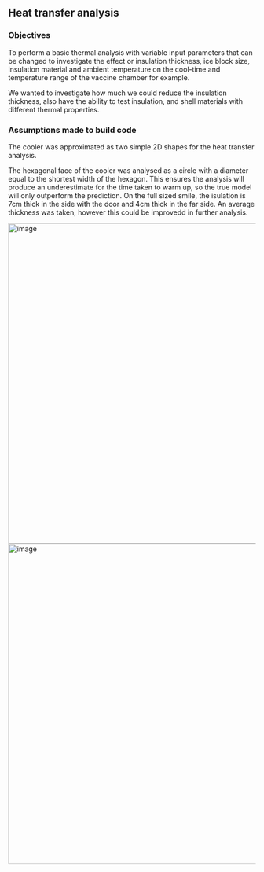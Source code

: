 ## Heat transfer analysis

### Objectives

To perform a basic thermal analysis with variable input parameters that can be changed to investigate the effect or insulation thickness, ice block size, insulation material and ambient temperature on the cool-time and temperature range of the vaccine chamber for example.

We wanted to investigate how much we could reduce the insulation thickness, also have the ability to test insulation, and shell materials with different thermal properties.

### Assumptions made to build code

The cooler was approximated as two simple 2D shapes for the heat transfer analysis. 

The hexagonal face of the cooler was analysed as a circle with a diameter equal to the shortest width of the hexagon. This ensures the analysis will produce an underestimate for the time taken to warm up, so the true model will only outperform the prediction. On the full sized smile, the isulation is 7cm thick in the side with the door and 4cm thick in the far side. An average thickness was taken, however this could be improvedd in further analysis.

<img width="652" alt="image" src="https://github.com/Technology-for-the-Poorest-Billion/2024-ideabatic-smirk/assets/99027288/3c45733d-fcb4-45de-909f-c04d2df5ec22">


<img width="652" alt="image" src="https://github.com/Technology-for-the-Poorest-Billion/2024-ideabatic-smirk/assets/99027288/5d4fad09-89c7-4c84-99f5-0cd350fddf92">
